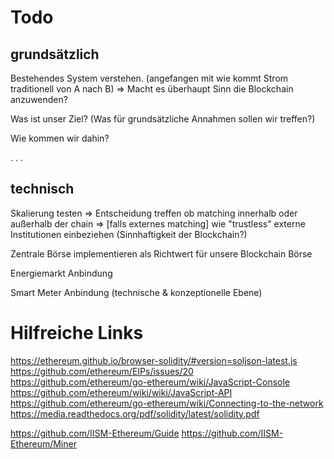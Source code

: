 # Todo

## grundsätzlich

Bestehendes System verstehen. (angefangen mit wie kommt Strom traditionell von A nach B) => Macht es überhaupt Sinn die Blockchain anzuwenden? 

Was ist unser Ziel? (Was für grundsätzliche Annahmen sollen wir treffen?)

Wie kommen wir dahin? 

.
.
.

## technisch

Skalierung testen => Entscheidung treffen ob matching innerhalb oder außerhalb der chain => [falls externes matching] wie "trustless" externe Institutionen einbeziehen (Sinnhaftigkeit der Blockchain?)

Zentrale Börse implementieren als Richtwert für unsere Blockchain Börse

Energiemarkt Anbindung

Smart Meter Anbindung (technische & konzeptionelle Ebene)





# Hilfreiche Links


https://ethereum.github.io/browser-solidity/#version=soljson-latest.js
https://github.com/ethereum/EIPs/issues/20
https://github.com/ethereum/go-ethereum/wiki/JavaScript-Console
https://github.com/ethereum/wiki/wiki/JavaScript-API
https://github.com/ethereum/go-ethereum/wiki/Connecting-to-the-network
https://media.readthedocs.org/pdf/solidity/latest/solidity.pdf


https://github.com/IISM-Ethereum/Guide
https://github.com/IISM-Ethereum/Miner
